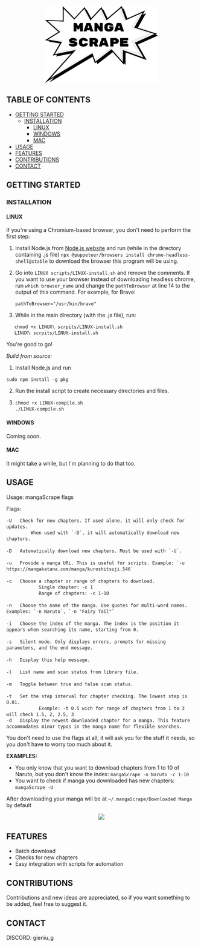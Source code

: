 <p  align="center">
	<img src="assets/logo.png">
</p>


## TABLE OF CONTENTS

- [GETTING STARTED](#getting-started)
  - [INSTALLATION](#installation)
    - [LINUX](#linux)
    - [WINDOWS](#windows)
    - [MAC](#mac)
- [USAGE](#usage)
- [FEATURES](#features)
- [CONTRIBUTIONS](#contributions)
- [CONTACT](#contact)

## GETTING STARTED

### INSTALLATION

#### LINUX

If you're using a Chromium-based browser, you don't need to perform the first step:

1. Install Node.js from [Node.js website](https://nodejs.org/) and run (while in the directory containing .js file) `npx @puppeteer/browsers install chrome-headless-shell@stable` to download the browser this program will be using.
2. Go into `LINUX scripts/LINUX-install.sh` and remove the comments.
   If you want to use your browser instead of downloading headless chrome, run `which browser_name` and change the `pathToBrowser` at line 14 to the output of this command. For example, for Brave:

   ```
   pathToBrowser="/usr/bin/brave"
   ```
3. While in the main directory (with the .js file), run:

```
   chmod +x LINUX\ scrpits/LINUX-install.sh
   LINUX\ scrpits/LINUX-install.sh
```

You're good to go!

*Build from source:*

1. Install Node.js and run

```
sudo npm install -g pkg
```

2. Run the install script to create necessary directories and files.
3. ```
   chmod +x LINUX-compile.sh
   ./LINUX-compile.sh
   ```

#### WINDOWS

Coming soon.

#### MAC

It might take a while, but I'm planning to do that too.

## USAGE

Usage: mangaScrape flags

Flags:

```
-U   Check for new chapters. If used alone, it will only check for updates.
         When used with `-D`, it will automatically download new chapters.
  
-D   Automatically download new chapters. Must be used with `-U`.
  
-u   Provide a manga URL. This is useful for scripts. Example: `-u https://mangakatana.com/manga/kuroshitsuji.546`
  
-c   Choose a chapter or range of chapters to download.
            Single chapter: -c 1
            Range of chapters: -c 1-10
  
-n   Choose the name of the manga. Use quotes for multi-word names. Examples: `-n Naruto`, `-n "Fairy Tail"`
  
-i   Choose the index of the manga. The index is the position it appears when searching its name, starting from 0.
  
-s   Silent mode. Only displays errors, prompts for missing parameters, and the end message.
  
-h   Display this help message.

-l   List name and scan status from library file.

-m   Toggle between true and false scan status.

-t   Set the step interval for chapter checking. The lowest step is 0.01. 
            Example: -t 0.5 wich for range of chapters from 1 to 3 will check 1.5, 2, 2.5, 3
-d   Display the newest downloaded chapter for a manga. This feature accommodates minor typos in the manga name for flexible searches.

```

You don't need to use the flags at all; it will ask you for the stuff it needs, so you don't have to worry too much about it.

**EXAMPLES:**

- You only know that you want to download chapters from 1 to 10 of Naruto, but you don't know the index:
  `mangaScrape -n Naruto -c 1-10`
- You want to check if manga you downloaded has new chapters:
  `mangaScrape -U`

After downloading your manga will be at `~/.mangaScrape/Downloaded Manga` by default

<p align="center">
<img src="assets/usage.gif">
</p>

## FEATURES

- Batch download
- Checks for new chapters
- Easy integration with scripts for automation

## CONTRIBUTIONS

Contributions and new ideas are appreciated, so if you want something to be added, feel free to suggest it.

## CONTACT

DISCORD: gieniu_g
